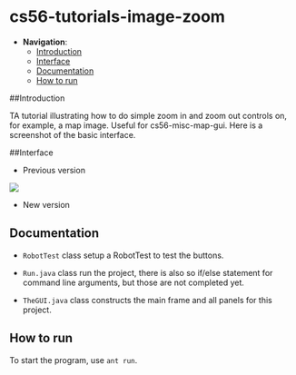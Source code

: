 cs56-tutorials-image-zoom
=========================

 - __Navigation__: 
   - [Introduction](https://github.com/PARanOiA1120/cs56-games-simon-says/blob/master/README.md#introduction)
   - [Interface](https://github.com/PARanOiA1120/cs56-games-simon-says/blob/master/README.md#interface)
   - [Documentation](https://github.com/PARanOiA1120/cs56-games-simon-says/blob/master/README.md#documentation)
   - [How to run](https://github.com/PARanOiA1120/cs56-games-simon-says/blob/master/README.md#how-to-run)


##Introduction
 
  TA tutorial illustrating how to do simple zoom in and zoom out controls on, for example, a map image.   Useful for cs56-misc-map-gui. Here is a screenshot of the basic interface.
  
##Interface

* Previous version
 
![](http://i.imgur.com/wkrgg1z.png)

* New version
 


## Documentation

* `RobotTest` class setup a RobotTest to test the buttons.

* `Run.java` class run the project, there is also so if/else statement for command line arguments, but those are not completed yet. 

* `TheGUI.java` class constructs the main frame and all panels for this project.  


## How to run 
To start the program, use `ant run`. 
